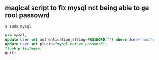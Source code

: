 ## magical script to fix mysql not being able to ge root passowrd

```bash
$ sudo mysql
```

```sql
use mysql;
update user set authentication_string=PASSWORD("") where User='root';
update user set plugin="mysql_native_password"; 
flush privileges;
quit;
```

